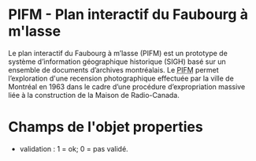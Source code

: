 # PIFM - Plan interactif du Faubourg à m'lasse

Le plan interactif du Faubourg à m’lasse (PIFM) est un prototype de système d’information géographique historique (SIGH) basé sur un ensemble de documents d’archives montréalais. Le <abbr title="Plan interactif du Faubourg à m’lasse">PIFM</abbr> permet l’exploration d'une recension photographique effectuée par la ville de Montréal en 1963 dans le cadre d’une procédure d’expropriation massive liée à la construction de la Maison de Radio-Canada.

# Champs de l'objet properties

- validation : 1 = ok; 0 = pas validé.